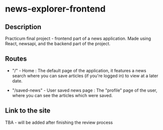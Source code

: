 # news-explorer-frontend

## Description

Practicum final project - frontend part of a news application. Made using React,
newsapi, and the backend part of the project.

## Routes

- "/" - Home : The default page of the application, it features a news search
  where you can save articles (if you're logged in) to view at a later date.

- "/saved-news" - User saved news page : The "profile" page of the user, where
  you can see the articles which were saved.

## Link to the site

TBA - will be added after finishing the review process
